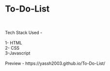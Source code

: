 # To-Do-List
<br>
<br>
Tech Stack Used - 
<br>
<br>
1- HTML
<br>
2- CSS
<br>
3-Javascript
<br>
<br>
Preview - https://yassh2003.github.io/To-Do-List/

